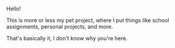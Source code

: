 Hello!

This is more or less my pet project, where I put things like school assignments, personal projects, and more.

That's basically it, I don't know why you're here.
